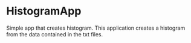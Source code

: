 # HistogramApp
Simple app that creates histogram. This application creates a histogram from the data contained in the txt files.
